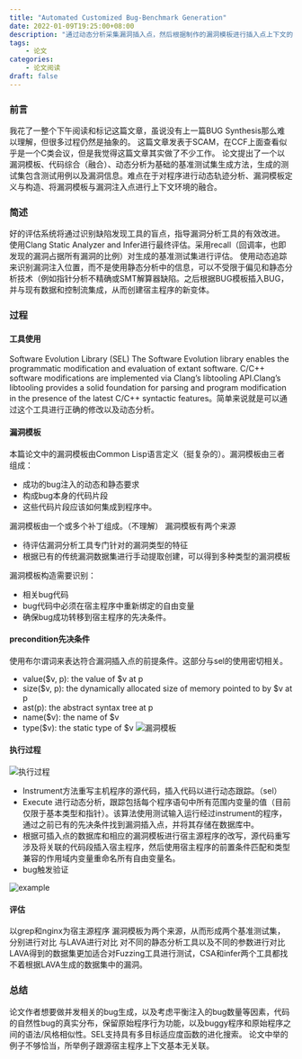 ```yaml
---
title: "Automated Customized Bug-Benchmark Generation"
date: 2022-01-09T19:25:00+08:00
description: "通过动态分析采集漏洞插入点，然后根据制作的漏洞模板进行插入点上下文的匹配，从而将漏洞模板与宿主源程序进行融合生成漏洞样本。"
tags: 
    - 论文
categories:
    - 论文阅读
draft: false
---
```


### 前言
  我花了一整个下午阅读和标记这篇文章，虽说没有上一篇BUG Synthesis那么难以理解，但很多过程仍然是抽象的。
  这篇文章发表于SCAM，在CCF上面查看似乎是一个C类会议，但是我觉得这篇文章其实做了不少工作。
  论文提出了一个以漏洞模板、代码综合（融合）、动态分析为基础的基准测试集生成方法，生成的测试集包含测试用例以及漏洞信息。难点在于对程序进行动态轨迹分析、漏洞模板定义与构造、将漏洞模板与漏洞注入点进行上下文环境的融合。
  
### 简述
  好的评估系统将通过识别缺陷发现工具的盲点，指导漏洞分析工具的有效改进。
  使用Clang Static Analyzer and Infer进行最终评估。采用recall（回调率，也即发现的漏洞占据所有漏洞的比例）对生成的基准测试集进行评估。
  使用动态追踪来识别漏洞注入位置，而不是使用静态分析中的信息，可以不受限于偏见和静态分析技术（例如指针分析不精确或SMT解算器缺陷。之后根据BUG模板插入BUG，并与现有数据和控制流集成，从而创建宿主程序的新变体。

### 过程

#### 工具使用
  Software Evolution Library (SEL) The Software Evolution library enables the programmatic modification and evaluation of extant software. C/C++ software modifications are implemented via Clang’s libtooling API.Clang’s libtooling provides a solid foundation for parsing and program modification in the presence of the latest C/C++ syntactic features。简单来说就是可以通过这个工具进行正确的修改以及动态分析。
  
#### 漏洞模板
  本篇论文中的漏洞模板由Common Lisp语言定义（挺复杂的）。漏洞模板由三者组成：
  - 成功的bug注入的动态和静态要求
  - 构成bug本身的代码片段
  - 这些代码片段应该如何集成到程序中。
   
  漏洞模板由一个或多个补丁组成。（不理解）
  漏洞模板有两个来源
  - 待评估漏洞分析工具专门针对的漏洞类型的特征
  - 根据已有的传统漏洞数据集进行手动提取创建，可以得到多种类型的漏洞模板

  漏洞模板构造需要识别：
  - 相关bug代码 
  - bug代码中必须在宿主程序中重新绑定的自由变量
  - 确保bug成功转移到宿主程序的先决条件。
#### precondition先决条件
使用布尔谓词来表达符合漏洞插入点的前提条件。这部分与sel的使用密切相关。
 - value($v, p): the value of $v at p
 - size($v, p): the dynamically allocated size of memory pointed to by $v at p
 - ast(p): the abstract syntax tree at p
 - name($v): the name of $v
 - type($v): the static type of $v
![漏洞模板](assets/BUG-INJECTOR/2022-01-09-20-12-39.png)

#### 执行过程

![执行过程](assets/BUG-INJECTOR/2022-01-09-20-19-16.png)
  - Instrument方法重写主机程序的源代码，插入代码以进行动态跟踪。（sel）
  - Execute 进行动态分析，跟踪包括每个程序语句中所有范围内变量的值（目前仅限于基本类型和指针）。该算法使用测试输入运行经过instrument的程序，通过之前已有的先决条件找到漏洞插入点，并将其存储在数据库中。
  - 根据可插入点的数据库和相应的漏洞模板进行宿主源程序的改写，源代码重写涉及将关联的代码段插入宿主程序，然后使用宿主程序的前置条件匹配和类型兼容的作用域内变量重命名所有自由变量名。
  - bug触发验证

  ![example](assets/BUG-INJECTOR/2022-01-09-20-35-09.png)

#### 评估
以grep和nginx为宿主源程序
漏洞模板为两个来源，从而形成两个基准测试集，分别进行对比
与LAVA进行对比
对不同的静态分析工具以及不同的参数进行对比
LAVA得到的数据集更加适合对Fuzzing工具进行测试，CSA和infer两个工具都找不着根据LAVA生成的数据集中的漏洞。

### 总结
论文作者想要做并发相关的bug生成，以及考虑平衡注入的bug数量等因素，代码的自然性bug的真实分布，保留原始程序行为功能，以及buggy程序和原始程序之间的语法/风格相似性。SEL支持具有多目标适应度函数的进化搜索。
论文中举的例子不够恰当，所举例子跟源宿主程序上下文基本无关联。











